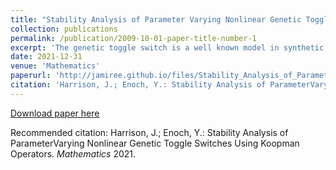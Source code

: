 ```yaml
---
title: "Stability Analysis of Parameter Varying Nonlinear Genetic Toggle Switches Using Koopman Operators"
collection: publications
permalink: /publication/2009-10-01-paper-title-number-1
excerpt: 'The genetic toggle switch is a well known model in synthetic biology that represents the dynamic interactions between two genes that repress each other.  The mathematical models for the genetic toggle switch that currently exist have been useful in describing circuit dynamics in rapidly dividing cells, assuming time-invariant kinetic rates.  There is a growing interest in being able to model and extend synthetic biological function to growth conditions such as stationary phase or during nutrient starvation.  In this paper, we propose a novel class of parameter varying nonlinear models that can be used to describe the dynamics of genetic circuits, including the toggle switch, as they transition from different phases of growth.  We show that there exists unique solutions for this class of systems, as well as for a class of systems that incorporates the microbial phenomena of quorum sensing.  Further, we show that the domain of these systems, which is the positive orthant, is positively invariant.  We also showcase a theoretical control strategy for these systems that would grant asymptotic monostability of a desired fixed point.  We then take the general form of these systems and analyze their stability properties through the framework of time-varying Koopman Operator theory.  A necessary condition for asymptotic stability is also provided as well as a sufficient condition for instability.  A Koopman control strategy for the system is also proposed, as well as an analogous discrete time-varying Koopman framework.'
date: 2021-12-31
venue: 'Mathematics'
paperurl: 'http://jamiree.github.io/files/Stability_Analysis_of_Parameter_Varying_Nonlinear_Genetic_Switches_Using_Koopman_Operators.pdf'
citation: 'Harrison, J.; Enoch, Y.: Stability Analysis of ParameterVarying Nonlinear Genetic Toggle Switches Using Koopman Operators. Mathematics 2021'
---
```


[Download paper here](http://jamiree.github.io/files/Stability_Analysis_of_Parameter_Varying_Nonlinear_Genetic_Switches_Using_Koopman_Operators.pdf)

Recommended citation: Harrison, J.; Enoch, Y.: Stability Analysis of ParameterVarying Nonlinear Genetic Toggle Switches Using Koopman Operators. <i>Mathematics</i> 2021.